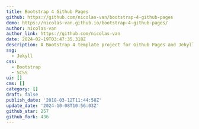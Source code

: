 ```yaml
---
title: Bootstrap 4 Github Pages
github: https://github.com/nicolas-van/bootstrap-4-github-pages
demo: https://nicolas-van.github.io/bootstrap-4-github-pages/
author: nicolas-van
author_link: https://github.com/nicolas-van
date: 2024-02-19T03:47:35.318Z
description: A Bootstrap 4 template project for Github Pages and Jekyll
ssg:
  - Jekyll
css:
  - Bootstrap
  - SCSS
ui: []
cms: []
category: []
draft: false
publish_date: '2018-03-12T11:44:58Z'
update_date: '2024-10-08T10:56:03Z'
github_star: 257
github_fork: 436
---
```

